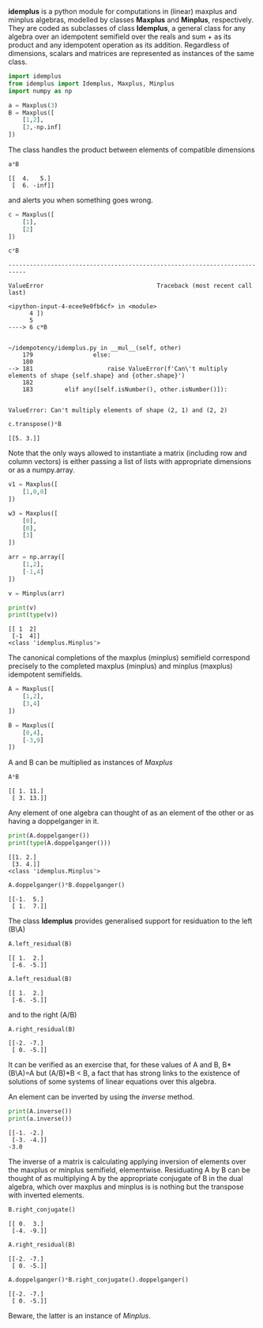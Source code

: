 **idemplus** is a python module for computations in (linear) maxplus and minplus algebras, modelled by classes **Maxplus** and **Minplus**, respectively. They are coded as subclasses of class **Idemplus**, a general class for any algebra over an idempotent semifield over the reals and sum + as its product and any idempotent operation as its addition.
Regardless of dimensions, scalars and matrices are represented as instances of the same class.



```python
import idemplus
from idemplus import Idemplus, Maxplus, Minplus
import numpy as np

a = Maxplus(3)
B = Maxplus([
    [1,2],
    [3,-np.inf]
])
```

The class handles the product between elements of compatible dimensions


```python
a*B
```




    [[  4.   5.]
     [  6. -inf]]



and alerts you when something goes wrong.


```python
c = Maxplus([
    [1],
    [2]
])

c*B
```


    ---------------------------------------------------------------------------

    ValueError                                Traceback (most recent call last)

    <ipython-input-4-ecee9e0fb6cf> in <module>
          4 ])
          5 
    ----> 6 c*B
    

    ~/idempotency/idemplus.py in __mul__(self, other)
        179                 else:
        180 
    --> 181                     raise ValueError(f'Can\'t multiply elements of shape {self.shape} and {other.shape}')
        182 
        183         elif any([self.isNumber(), other.isNumber()]):


    ValueError: Can't multiply elements of shape (2, 1) and (2, 2)



```python
c.transpose()*B
```




    [[5. 3.]]



Note that the only ways allowed to instantiate a matrix (including row and column vectors) is either passing a list of lists with appropriate dimensions or as a numpy.array.


```python
v1 = Maxplus([
    [1,0,0]
])

w3 = Maxplus([
    [0],
    [0],
    [3]
])

arr = np.array([
    [1,2],
    [-1,4]
])

v = Minplus(arr)

print(v)
print(type(v))
```

    [[ 1  2]
     [-1  4]]
    <class 'idemplus.Minplus'>


The canonical completions of the maxplus (minplus) semifield correspond precisely to the completed maxplus (minplus) and minplus (maxplus) idempotent semifields. 


```python
A = Maxplus([
    [1,2],
    [3,4]
])

B = Maxplus([
    [0,4],
    [-3,9]
])
```

A and B can be multiplied as instances of *Maxplus*


```python
A*B
```




    [[ 1. 11.]
     [ 3. 13.]]



Any element of one algebra can thought of as an element of the other or as having a doppelganger in it.


```python
print(A.doppelganger())
print(type(A.doppelganger()))
```

    [[1. 2.]
     [3. 4.]]
    <class 'idemplus.Minplus'>



```python
A.doppelganger()*B.doppelganger()
```




    [[-1.  5.]
     [ 1.  7.]]



The class **Idemplus** provides generalised support for residuation to the left (B\A)


```python
A.left_residual(B)
```




    [[ 1.  2.]
     [-6. -5.]]




```python
A.left_residual(B)
```




    [[ 1.  2.]
     [-6. -5.]]



and to the right (A/B)


```python
A.right_residual(B)
```




    [[-2. -7.]
     [ 0. -5.]]



It can be verified as an exercise that, for these values of A and B, B\*(B\A)=A but (A/B)\*B < B, a fact that has strong links to the existence of solutions of some systems of linear equations over this algebra.

An element can be inverted by using the *inverse* method.


```python
print(A.inverse())
print(a.inverse())
```

    [[-1. -2.]
     [-3. -4.]]
    -3.0


The inverse of a matrix is calculating applying inversion of elements over the maxplus or minplus semifield, elementwise. 
Residuating A by B can be thought of as multiplying A by the appropriate conjugate of B in the dual algebra, which over maxplus and minplus is is nothing but the transpose with inverted elements. 


```python
B.right_conjugate()
```




    [[ 0.  3.]
     [-4. -9.]]




```python
A.right_residual(B)
```




    [[-2. -7.]
     [ 0. -5.]]




```python
A.doppelganger()*B.right_conjugate().doppelganger()
```




    [[-2. -7.]
     [ 0. -5.]]



Beware, the latter is an instance of *Minplus*.
